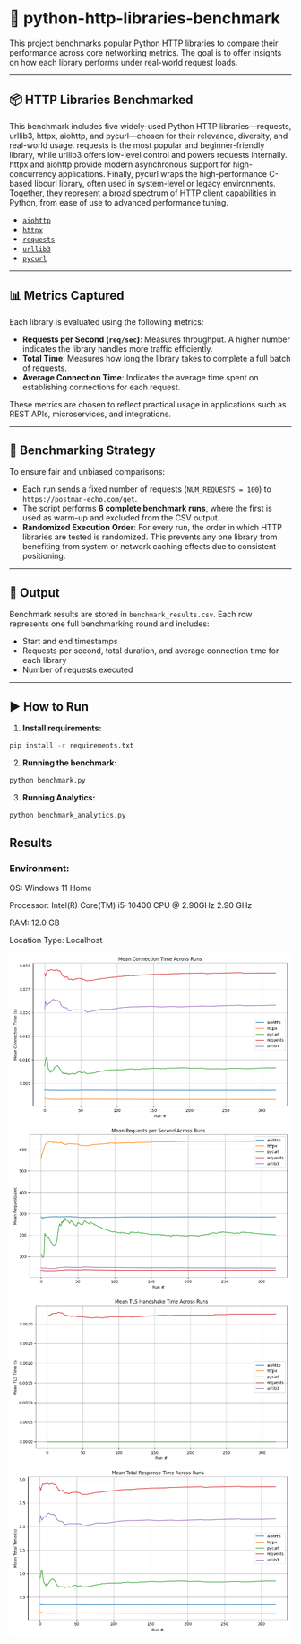 # 🐍 python-http-libraries-benchmark

This project benchmarks popular Python HTTP libraries to compare their performance across core networking metrics. The goal is to offer insights on how each library performs under real-world request loads.

---

## 📦 HTTP Libraries Benchmarked
This benchmark includes five widely-used Python HTTP libraries—requests, urllib3, httpx, aiohttp, and pycurl—chosen for their relevance, diversity, and real-world usage. requests is the most popular and beginner-friendly library, while urllib3 offers low-level control and powers requests internally. httpx and aiohttp provide modern asynchronous support for high-concurrency applications. Finally, pycurl wraps the high-performance C-based libcurl library, often used in system-level or legacy environments. Together, they represent a broad spectrum of HTTP client capabilities in Python, from ease of use to advanced performance tuning.

- [`aiohttp`](https://docs.aiohttp.org/)
- [`httpx`](https://www.python-httpx.org/)
- [`requests`](https://docs.python-requests.org/)
- [`urllib3`](https://urllib3.readthedocs.io/)
- [`pycurl`](http://pycurl.io/)

---

## 📊 Metrics Captured

Each library is evaluated using the following metrics:

- **Requests per Second (`req/sec`)**: Measures throughput. A higher number indicates the library handles more traffic efficiently.
- **Total Time**: Measures how long the library takes to complete a full batch of requests.
- **Average Connection Time**: Indicates the average time spent on establishing connections for each request.

These metrics are chosen to reflect practical usage in applications such as REST APIs, microservices, and integrations.

---

## 🎯 Benchmarking Strategy

To ensure fair and unbiased comparisons:

- Each run sends a fixed number of requests (`NUM_REQUESTS = 100`) to `https://postman-echo.com/get`.
- The script performs **6 complete benchmark runs**, where the first is used as warm-up and excluded from the CSV output.
- **Randomized Execution Order**: For every run, the order in which HTTP libraries are tested is randomized. This prevents any one library from benefiting from system or network caching effects due to consistent positioning.

---

## 📁 Output

Benchmark results are stored in `benchmark_results.csv`. Each row represents one full benchmarking round and includes:

- Start and end timestamps
- Requests per second, total duration, and average connection time for each library
- Number of requests executed

---

## ▶️ How to Run

1. **Install requirements:**

```bash
pip install -r requirements.txt
```
2. **Running the benchmark:**
```bash
python benchmark.py
```
3. **Running Analytics:**
```bash
python benchmark_analytics.py
```

## Results

### Environment:
OS: Windows 11 Home

Processor: Intel(R) Core(TM) i5-10400 CPU @ 2.90GHz   2.90 GHz

RAM: 12.0 GB

Location Type: Localhost


![Mean Connection Time](mean_connection_time.png)
![Mean Req/Sec ](mean_requests_per_second.png)
![Mean TLS handshake time](mean_tls_handshake_time.png)
![Mean Total Response times](mean_total_response_time.png)